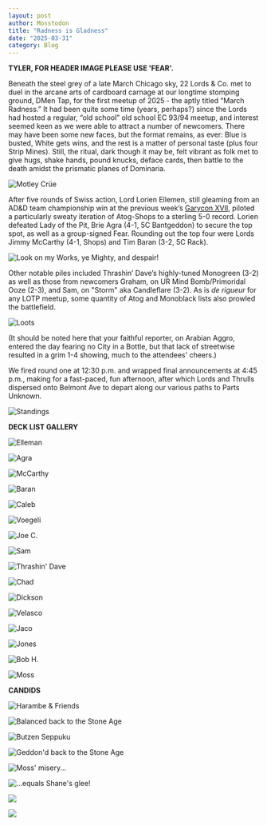 ```yaml
---
layout: post
author: Mosstodon
title: "Radness is Gladness"
date: "2025-03-31"
category: Blog
---
```


**TYLER, FOR HEADER IMAGE PLEASE USE 'FEAR'.**

Beneath the steel grey of a late March Chicago sky, 22 Lords & Co. met to duel in the arcane arts of cardboard carnage at our longtime stomping ground, DMen Tap, for the first meetup of 2025 - the aptly titled “March Radness.” It had been quite some time (years, perhaps?) since the Lords had hosted a regular, “old school” old school EC 93/94 meetup, and interest seemed keen as we were able to attract a number of newcomers. There may have been some new faces, but the format remains, as ever: Blue is busted, White gets wins, and the rest is a matter of personal taste (plus four Strip Mines). Still, the ritual, dark though it may be, felt vibrant as folk met to give hugs, shake hands, pound knucks, deface cards, then battle to the death amidst the prismatic planes of Dominaria.

![Motley Crüe](/assets/images/marchradness/marchradnesscandids/crew.jpg)

After five rounds of Swiss action, Lord Lorien Ellemen, still gleaming from an AD&D team championship win at the previous week’s [Garycon XVII](https://lordsofthepit.com/2025/03/28/gary-con-there-and-back-again/), piloted a particularly sweaty iteration of Atog-Shops to a sterling 5-0 record. Lorien defeated Lady of the Pit, Brie Agra (4-1, 5C Bantgeddon) to secure the top spot, as well as a group-signed Fear. Rounding out the top four were Lords Jimmy McCarthy (4-1, Shops) and Tim Baran (3-2, 5C Rack).

![Look on my Works, ye Mighty, and despair!](/assets/images/marchradness/marchradnesscandids/sweathog.jpg)

Other notable piles included Thrashin’ Dave’s highly-tuned Monogreen (3-2) as well as those from newcomers Graham, on UR Mind Bomb/Primoridal Ooze (2-3), and Sam, on "Storm" aka Candleflare (3-2). As is *de rigueur* for any LOTP meetup, some quantity of Atog and Monoblack lists also prowled the battlefield.

![Loots](/assets/images/marchradness/marchradnesscandids/signedloots.jpg)

(It should be noted here that your faithful reporter, on Arabian Aggro, entered the day fearing no City in a Bottle, but that lack of streetwise resulted in a grim 1-4 showing, much to the attendees' cheers.)

We fired round one at 12:30 p.m. and wrapped final announcements at 4:45 p.m., making for a fast-paced, fun afternoon, after which Lords and Thrulls dispersed onto Belmont Ave to depart along our various paths to Parts Unknown.

![Standings](/assets/images/marchradness/marchradnesscandids/standings.jpg)

**DECK LIST GALLERY**

![Elleman](/assets/images/marchradness/marchradnesscandids/01elleman.jpg)

![Agra](/assets/images/marchradness/marchradnesscandids/02agra.jpg)

![McCarthy](/assets/images/marchradness/marchradnesscandids/03mccarthy.jpg)

![Baran](/assets/images/marchradness/marchradnesscandids/04baran.png)

![Caleb](/assets/images/marchradness/marchradnesscandids/05caleb.jpg)

![Voegeli](/assets/images/marchradness/marchradnesscandids/06voegeli.jpg)

![Joe C.](/assets/images/marchradness/marchradnesscandids/07joec.jpg)

![Sam](/assets/images/marchradness/marchradnesscandids/09sam.jpg)

![Thrashin' Dave](/assets/images/marchradness/marchradnesscandids/10thrashindave.jpg)

![Chad](/assets/images/marchradness/marchradnesscandids/14chad.png)

![Dickson](/assets/images/marchradness/marchradnesscandids/15dickson.jpg)

![Velasco](/assets/images/marchradness/marchradnesscandids/16velasco.jpg)

![Jaco](/assets/images/marchradness/marchradnesscandids/18jaco.jpg)

![Jones](/assets/images/marchradness/marchradnesscandids/19jones.jpg)

![Bob H.](/assets/images/marchradness/marchradnesscandids/20bobh.png)

![Moss](/assets/images/marchradness/marchradnesscandids/21moss.jpg)

**CANDIDS**

![Harambe & Friends](/assets/images/marchradness/marchradnesscandids/arabians.jpg)

![Balanced back to the Stone Age](/assets/images/marchradness/marchradnesscandids/balancestoneage.jpg)

![Butzen Seppuku](/assets/images/marchradness/marchradnesscandids/butzenseppuku.jpg)

![Geddon'd back to the Stone Age](/assets/images/marchradness/marchradnesscandids/geddonstoneage.jpg)

![Moss' misery...](/assets/images/marchradness/marchradnesscandids/mossballed.jpg)

![...equals Shane's glee!](/assets/images/marchradness/marchradnesscandids/shaneglee.jpg)

![](/assets/images/marchradness/marchradnesscandids/lootshamms.jpg)

![](/assets/images/lotpmarchradness25.jpg)
